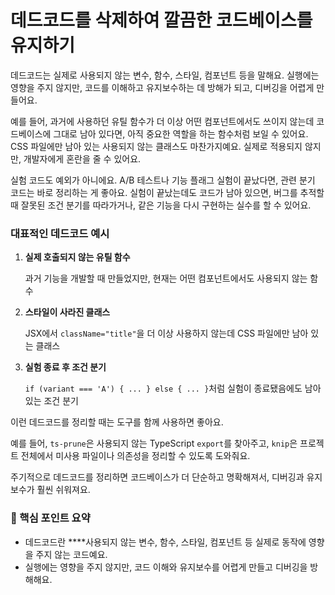 # 데드코드를 삭제하여 깔끔한 코드베이스를 유지하기

데드코드는 실제로 사용되지 않는 변수, 함수, 스타일, 컴포넌트 등을 말해요. 실행에는 영향을 주지 않지만, 코드를 이해하고 유지보수하는 데 방해가 되고, 디버깅을 어렵게 만들어요.

예를 들어, 과거에 사용하던 유틸 함수가 더 이상 어떤 컴포넌트에서도 쓰이지 않는데 코드베이스에 그대로 남아 있다면, 아직 중요한 역할을 하는 함수처럼 보일 수 있어요. CSS 파일에만 남아 있는 사용되지 않는 클래스도 마찬가지예요. 실제로 적용되지 않지만, 개발자에게 혼란을 줄 수 있어요.

실험 코드도 예외가 아니에요. A/B 테스트나 기능 플래그 실험이 끝났다면, 관련 분기 코드는 바로 정리하는 게 좋아요. 실험이 끝났는데도 코드가 남아 있으면, 버그를 추적할 때 잘못된 조건 분기를 따라가거나, 같은 기능을 다시 구현하는 실수를 할 수 있어요.

### 대표적인 데드코드 예시

1. **실제 호출되지 않는 유틸 함수**
    
    과거 기능을 개발할 때 만들었지만, 현재는 어떤 컴포넌트에서도 사용되지 않는 함수
    
2. **스타일이 사라진 클래스**
    
    JSX에서 `className="title"`을 더 이상 사용하지 않는데 CSS 파일에만 남아 있는 클래스
    
3. **실험 종료 후 조건 분기**
    
    `if (variant === 'A') { ... } else { ... }`처럼 실험이 종료됐음에도 남아 있는 조건 분기
    

이런 데드코드를 정리할 때는 도구를 함께 사용하면 좋아요.

예를 들어, `ts-prune`은 사용되지 않는 TypeScript `export`를 찾아주고, `knip`은 프로젝트 전체에서 미사용 파일이나 의존성을 정리할 수 있도록 도와줘요.

주기적으로 데드코드를 정리하면 코드베이스가 더 단순하고 명확해져서, 디버깅과 유지보수가 훨씬 쉬워져요.

### 📝 핵심 포인트 요약

- 데드코드란 ****사용되지 않는 변수, 함수, 스타일, 컴포넌트 등 실제로 동작에 영향을 주지 않는 코드예요.
- 실행에는 영향을 주지 않지만, 코드 이해와 유지보수를 어렵게 만들고 디버깅을 방해해요.
